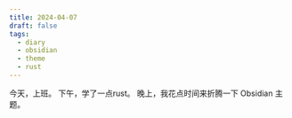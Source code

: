 ```yaml
---
title: 2024-04-07
draft: false
tags:
  - diary
  - obsidian
  - theme
  - rust
---
```

今天，上班。
下午，学了一点rust。
晚上，我花点时间来折腾一下 Obsidian 主题。